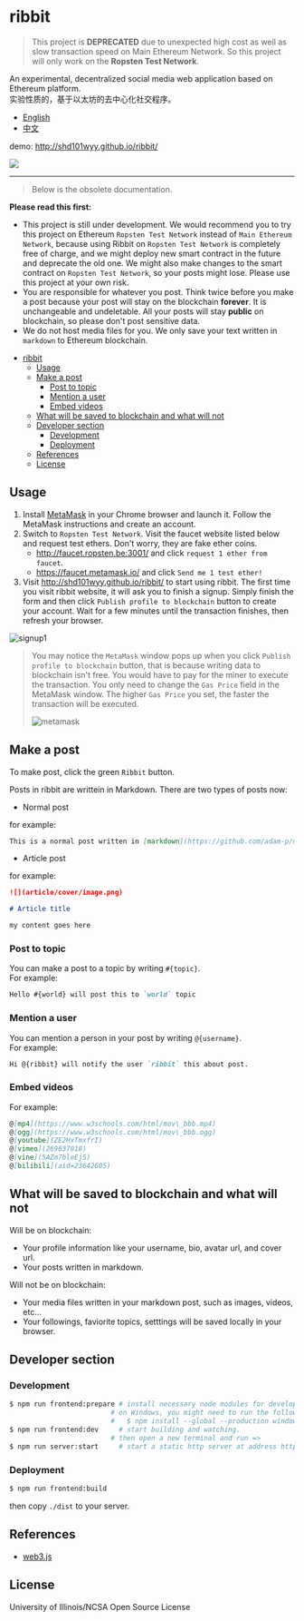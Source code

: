 # ribbit

> This project is **DEPRECATED** due to unexpected high cost as well as slow transaction speed on Main Ethereum Network. So this project will only work on the **Ropsten Test Network**.

An experimental, decentralized social media web application based on Ethereum platform.  
实验性质的，基于以太坊的去中心化社交程序。

* [English](./README.md)
* [中文](./README_CN.md)

demo: http://shd101wyy.github.io/ribbit/

![](https://user-images.githubusercontent.com/1908863/39964114-7a7d8d20-5642-11e8-8d75-8a823240c36a.PNG)

---

> Below is the obsolete documentation.

**Please read this first:** 

* This project is still under development. We would recommend you to try this project on Ethereum `Ropsten Test Network` instead of `Main Ethereum Network`, because using Ribbit on `Ropsten Test Network` is completely free of charge, and we might deploy new smart contract in the future and deprecate the old one. We might also make changes to the smart contract on `Ropsten Test Network`, so your posts might lose. Please use this project at your own risk.  
* You are responsible for whatever you post. Think twice before you make a post because your post will stay on the blockchain **forever**. It is unchangeable and undeletable. All your posts will stay **public** on blockchain, so please don't post sensitive data.
* We do not host media files for you. We only save your text written in `markdown` to Ethereum blockchain.


<!-- @import "[TOC]" {cmd="toc" depthFrom=1 depthTo=6 orderedList=false} -->

<!-- code_chunk_output -->

* [ribbit](#ribbit)
	* [Usage](#usage)
	* [Make a post](#make-a-post)
		* [Post to topic](#post-to-topic)
		* [Mention a user](#mention-a-user)
		* [Embed videos](#embed-videos)
	* [What will be saved to blockchain and what will not](#what-will-be-saved-to-blockchain-and-what-will-not)
	* [Developer section](#developer-section)
		* [Development](#development)
		* [Deployment](#deployment)
	* [References](#references)
	* [License](#license)

<!-- /code_chunk_output -->

## Usage

1.  Install [MetaMask](https://metamask.io/) in your Chrome browser and launch it. Follow the MetaMask instructions and create an account.
2.  Switch to `Ropsten Test Network`. Visit the faucet website listed below and request test ethers. Don't worry, they are fake ether coins.
	* http://faucet.ropsten.be:3001/ and click `request 1 ether from faucet`.
	* https://faucet.metamask.io/ and click `Send me 1 test ether!`
3.  Visit http://shd101wyy.github.io/ribbit/ to start using ribbit. The first time you visit ribbit website, it will ask you to finish a signup. Simply finish the form and then click `Publish profile to blockchain` button to create your account. Wait for a few minutes until the transaction finishes, then refresh your browser.

![signup1](https://user-images.githubusercontent.com/1908863/40032214-ce4c5ac2-57b8-11e8-960c-490efb893258.PNG)


> You may notice the `MetaMask` window pops up when you click `Publish profile to blockchain` button, that is because writing data to blockchain isn't free. You would have to pay for the miner to execute the transaction. You only need to change the `Gas Price` field in the MetaMask window. The higher `Gas Price` you set, the faster the transaction will be executed.
>
> ![metamask](https://user-images.githubusercontent.com/1908863/40032235-e3bf72fe-57b8-11e8-894a-6bfea9e39c3b.PNG)



## Make a post

To make post, click the green `Ribbit` button.

Posts in ribbit are writtein in Markdown.
There are two types of posts now:

* Normal post

for example:

```markdown
This is a normal post written in [markdown](https://github.com/adam-p/markdown-here/wiki/Markdown-Cheatsheet).
```

* Article post

for example:

```markdown
![](article/cover/image.png)

# Article title

my content goes here
```

### Post to topic

You can make a post to a topic by writing `#{topic}`.  
For example:

```markdown
Hello #{world} will post this to `world` topic
```

### Mention a user

You can mention a person in your post by writing `@{username}`.  
For example:

```markdown
Hi @{ribbit} will notify the user `ribbit` this about post.
```

### Embed videos

For example: 

```markdown
@[mp4](https://www.w3schools.com/html/mov\_bbb.mp4)
@[ogg](https://www.w3schools.com/html/mov\_bbb.ogg)
@[youtube](ZE2HxTmxfrI)
@[vimeo](269637018)
@[vine](5AZm7bleEj5)
@[bilibili](aid=23642605)
```

## What will be saved to blockchain and what will not

Will be on blockchain:
* Your profile information like your username, bio, avatar url, and cover url.
* Your posts written in markdown.

Will not be on blockchain:
* Your media files written in your markdown post, such as images, videos, etc...
* Your followings, faviorite topics, setttings will be saved locally in your browser. 


## Developer section

### Development

```bash
$ npm run frontend:prepare # install necessary node modules for development
                         # on Windows, you might need to run the following in advance:
                         #   $ npm install --global --production windows-build-tools
$ npm run frontend:dev     # start building and watching.
                         # then open a new terminal and run =>
$ npm run server:start     # start a static http server at address http://127.0.0.1:12345.
```

### Deployment

```bash
$ npm run frontend:build
```

then copy `./dist` to your server.

## References

* [web3.js](https://web3js.readthedocs.io/en/1.0/)


## License 

University of Illinois/NCSA
Open Source License
